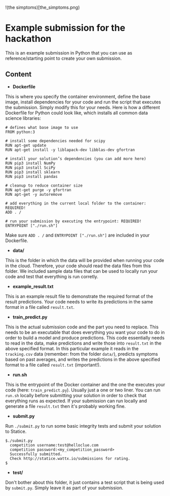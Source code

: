 !(the simptoms)[the_simptoms.png)

# Example submission for the hackathon

This is an example submission in Python that you can use as reference/starting point to create your own submission.

## Content

* **Dockerfile**

This is where you specify the container environment, define the base image, install dependencies for your code and run the script that executes the submission. Simply modify this for your needs. Here is how a different Dockerfile for Python could look like, which installs all common data science libraries:

```
# defines what base image to use
FROM python:3

# install some dependencies needed for scipy
RUN apt-get update
RUN apt-get install -y liblapack-dev libblas-dev gfortran

# install your solution’s dependencies (you can add more here)
RUN pip3 install NumPy
RUN pip3 install SciPy
RUN pip3 install sklearn
RUN pip3 install pandas

# cleanup to reduce container size
RUN apt-get purge -y gfortran
RUN apt-get -y autoremove

# add everything in the current local folder to the container: REQUIRED!
ADD . /

# run your submission by executing the entrypoint: REQUIRED!
ENTRYPOINT ["./run.sh"]
```

Make sure `ADD . /` and `ENTRYPOINT ["./run.sh"]` are included in your Dockerfile.

* **data/**

This is the folder in which the data will be provided when running your code in the cloud. Therefore, your code should read the data files from this folder. We included sample data files that can be used to locally run your code and test that everything is run corretly.

* **example_result.txt**

This is an example result file to demonstrate the required format of the result predictions. Your code needs to write its predictions in the same format in a file called `result.txt`.

* **train_predict.py**

This is the actual submission code and the part you need to replace. This needs to be an executable that does everything you want your code to do in order to build a model and produce predictions. This code essentially needs to read in the data, make predictions and write those into `result.txt` in the above specified format. In this particular example it reads in the `tracking.csv` data (remember: from the folder `data/`), predicts symptoms based on past averages, and writes the predictions in the above specified format to a file called `result.txt` (important!).

* **run.sh**

This is the entrypoint of the Docker container and the one the executes your code (here: `train_predict.py`). Usually just a one or two liner. You can run `run.sh` locally before submitting your solution in order to check that everything runs as expected. If your submission can run locally and generate a file `result.txt` then it's probably working fine.

* **submit.py**

Run `./submit.py` to run some basic integrity tests and submit your solution to Statice.

    $./submit.py
      competition username:test@helloclue.com
      competition password:<my_competition_password>
      Successfully submitted.
      Check http://statice.wattx.io/submissions for rating.
    $

* **test/**

Don't bother about this folder, it just contains a test script that is being used by `submit.py`. Simply leave it as part of your submission.
